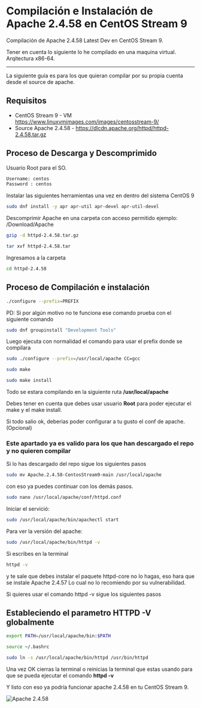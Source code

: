 # Compilación e Instalación de Apache 2.4.58 en CentOS Stream 9

Compilación de Apache 2.4.58 Latest Dev en CentOS Stream 9.

Tener en cuenta lo siguiente lo he compilado en una maquina virtual.
Arqitectura x86-64.

---

La siguiente guía es para los que quieran compilar por su propia cuenta desde el source de apache.

## Requisitos

- CentOS Stream 9 - VM <https://www.linuxvmimages.com/images/centosstream-9/>
- Source Apache 2.4.58 - <https://dlcdn.apache.org/httpd/httpd-2.4.58.tar.gz>

## Proceso de Descarga y Descomprimido

Usuario Root para el SO.

```bash
Username: centos
Password : centos
```

Instalar las siguientes herramientas una vez en dentro del sistema CentOS 9

```bash
sudo dnf install -y apr apr-util apr-devel apr-util-devel
```

Descomprimir Apache en una carpeta con acceso permitido ejemplo: /Download/Apache

```bash
gzip -d httpd-2.4.58.tar.gz
```

```bash
tar xvf httpd-2.4.58.tar
```

Ingresamos a la carpeta

```bash
cd httpd-2.4.58
```

## Proceso de Compilación e instalación

```bash
./configure --prefix=PREFIX
```

PD: Si por algún motivo no te funciona ese comando prueba con el siguiente comando

```bash
sudo dnf groupinstall "Development Tools"
```

Luego ejecuta con normalidad el comando para usar el prefix donde se compilara

```bash
sudo ./configure --prefix=/usr/local/apache CC=gcc
```

```bash
sudo make
```

```bash
sudo make install
```

Todo se estara compilando en la siguiente ruta **/usr/local/apache**

Debes tener en cuenta que debes usar usuario **Root** para poder ejecutar el make y el make install.

Si todo salio ok, deberias poder configurar a tu gusto el conf de apache. (Opcional)

### Este apartado ya es valido para los que han descargado el repo y no quieren compilar

Si lo has descargado del repo sigue los siguientes pasos

```bash
sudo mv Apache.2.4.58-CentosStream9-main /usr/local/apache
```

con eso ya puedes continuar con los demás pasos.

```bash
sudo nano /usr/local/apache/conf/httpd.conf
```

Iniciar el servició:

```bash
sudo /usr/local/apache/bin/apachectl start
```

Para ver la versión del apache:

```bash
sudo /usr/local/apache/bin/httpd -v
```

Si escribes en la terminal

```bash
httpd -v
```

y te sale que debes instalar el paquete httpd-core no lo hagas, eso hara que se instale Apache 2.4.57
Lo cual no lo recomiendo por su vulnerabilidad.

Si quieres usar el comando httpd -v sigue los siguientes pasos

## Estableciendo el parametro HTTPD -V globalmente

```bash
export PATH=/usr/local/apache/bin:$PATH
```

```bash
source ~/.bashrc
```

```bash
sudo ln -s /usr/local/apache/bin/httpd /usr/bin/httpd
```

Una vez OK cierras la terminal o reinicias la terminal que estas usando para que se pueda ejecutar el comando **httpd -v**

Y listo con eso ya podría funcionar apache 2.4.58 en tu CentOS Stream 9.

![Apache 2.4.58](https://i.ibb.co/nQnXd8v/image.png)
